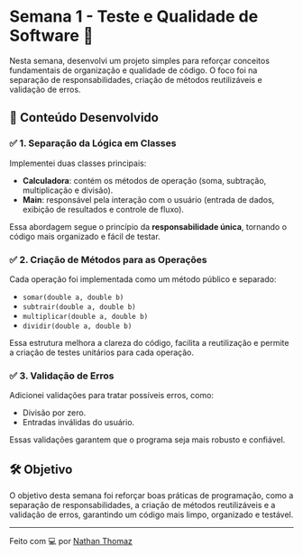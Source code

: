 # Semana 1 - Teste e Qualidade de Software 📘

Nesta semana, desenvolvi um projeto simples para reforçar conceitos fundamentais de organização e qualidade de código. O foco foi na separação de responsabilidades, criação de métodos reutilizáveis e validação de erros.

## 📂 Conteúdo Desenvolvido

### ✅ 1. Separação da Lógica em Classes

Implementei duas classes principais:

- **Calculadora**: contém os métodos de operação (soma, subtração, multiplicação e divisão).
- **Main**: responsável pela interação com o usuário (entrada de dados, exibição de resultados e controle de fluxo).

Essa abordagem segue o princípio da **responsabilidade única**, tornando o código mais organizado e fácil de testar.

### ✅ 2. Criação de Métodos para as Operações

Cada operação foi implementada como um método público e separado:

- `somar(double a, double b)`
- `subtrair(double a, double b)`
- `multiplicar(double a, double b)`
- `dividir(double a, double b)`

Essa estrutura melhora a clareza do código, facilita a reutilização e permite a criação de testes unitários para cada operação.

### ✅ 3. Validação de Erros

Adicionei validações para tratar possíveis erros, como:

- Divisão por zero.
- Entradas inválidas do usuário.

Essas validações garantem que o programa seja mais robusto e confiável.

## 🛠️ Objetivo

O objetivo desta semana foi reforçar boas práticas de programação, como a separação de responsabilidades, a criação de métodos reutilizáveis e a validação de erros, garantindo um código mais limpo, organizado e testável.

---
Feito com 💻 por [Nathan Thomaz](https://github.com/NathanThomaz)
